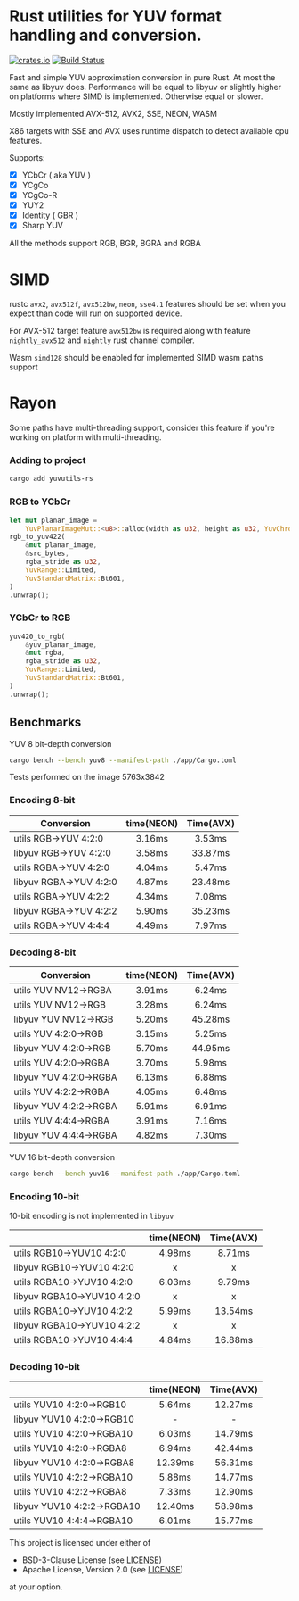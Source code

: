 # Rust utilities for YUV format handling and conversion.

[![crates.io](https://img.shields.io/crates/v/yuvutils-rs.svg)](https://crates.io/crates/yuvutils-rs)
[![Build Status](https://github.com/awxkee/yuvutils-rs/actions/workflows/Build/badge.svg)](https://github.com/awxkee/yuvutils-rs/actions)

Fast and simple YUV approximation conversion in pure Rust. At most the same as libyuv does. Performance will be equal to libyuv or slightly higher on platforms where SIMD is implemented. Otherwise equal or slower. 

Mostly implemented AVX-512, AVX2, SSE, NEON, WASM

X86 targets with SSE and AVX uses runtime dispatch to detect available cpu features.

Supports:
- [x] YCbCr ( aka YUV )
- [x] YCgCo
- [x] YCgCo-R
- [x] YUY2
- [x] Identity ( GBR )
- [x] Sharp YUV

All the methods support RGB, BGR, BGRA and RGBA

# SIMD

rustc `avx2`, `avx512f`, `avx512bw`, `neon`, `sse4.1` features should be set when you expect than code will run on supported device.

For AVX-512 target feature `avx512bw` is required along with feature `nightly_avx512` and `nightly` rust channel compiler.

Wasm `simd128` should be enabled for implemented SIMD wasm paths support

# Rayon 

Some paths have multi-threading support, consider this feature if you're working on platform with multi-threading.

### Adding to project

```bash
cargo add yuvutils-rs
```

### RGB to YCbCr

```rust
let mut planar_image =
    YuvPlanarImageMut::<u8>::alloc(width as u32, height as u32, YuvChromaSubsampling::Yuv420);
rgb_to_yuv422(
    &mut planar_image,
    &src_bytes,
    rgba_stride as u32,
    YuvRange::Limited,
    YuvStandardMatrix::Bt601,
)
.unwrap();
```

### YCbCr to RGB

```rust
yuv420_to_rgb(
    &yuv_planar_image,
    &mut rgba,
    rgba_stride as u32,
    YuvRange::Limited,
    YuvStandardMatrix::Bt601,
)
.unwrap();
```

## Benchmarks

YUV 8 bit-depth conversion

```bash
cargo bench --bench yuv8 --manifest-path ./app/Cargo.toml
```

Tests performed on the image 5763x3842

### Encoding 8-bit

| Conversion             | time(NEON) | Time(AVX) |
|------------------------|:----------:|:---------:|
| utils RGB->YUV 4:2:0   |   3.16ms   |  3.53ms   |
| libyuv RGB->YUV 4:2:0  |   3.58ms   |  33.87ms  |
| utils RGBA->YUV 4:2:0  |   4.04ms   |  5.47ms   |
| libyuv RGBA->YUV 4:2:0 |   4.87ms   |  23.48ms  |
| utils RGBA->YUV 4:2:2  |   4.34ms   |  7.08ms   |
| libyuv RGBA->YUV 4:2:2 |   5.90ms   |  35.23ms  |
| utils RGBA->YUV 4:4:4  |   4.49ms   |  7.97ms   |

### Decoding 8-bit

| Conversion             | time(NEON) | Time(AVX) |
|------------------------|:----------:|:---------:|
| utils YUV NV12->RGBA   |   3.91ms   |  6.24ms   |
| utils YUV NV12->RGB    |   3.28ms   |  6.24ms   |
| libyuv YUV NV12->RGB   |   5.20ms   |  45.28ms  |
| utils YUV 4:2:0->RGB   |   3.15ms   |  5.25ms   |
| libyuv YUV 4:2:0->RGB  |   5.70ms   |  44.95ms  |
| utils YUV 4:2:0->RGBA  |   3.70ms   |  5.98ms   |
| libyuv YUV 4:2:0->RGBA |   6.13ms   |  6.88ms   |
| utils YUV 4:2:2->RGBA  |   4.05ms   |  6.48ms   |
| libyuv YUV 4:2:2->RGBA |   5.91ms   |  6.91ms   |
| utils YUV 4:4:4->RGBA  |   3.91ms   |  7.16ms   |
| libyuv YUV 4:4:4->RGBA |   4.82ms   |  7.30ms   |

YUV 16 bit-depth conversion

```bash
cargo bench --bench yuv16 --manifest-path ./app/Cargo.toml
```

### Encoding 10-bit

10-bit encoding is not implemented in `libyuv`

|                            | time(NEON) | Time(AVX) |
|----------------------------|:----------:|:---------:|
| utils RGB10->YUV10 4:2:0   |   4.98ms   |  8.71ms   |
| libyuv RGB10->YUV10 4:2:0  |     x      |     x     |
| utils RGBA10->YUV10 4:2:0  |   6.03ms   |  9.79ms   |
| libyuv RGBA10->YUV10 4:2:0 |     x      |     x     |
| utils RGBA10->YUV10 4:2:2  |   5.99ms   |  13.54ms  |
| libyuv RGBA10->YUV10 4:2:2 |     x      |     x     |
| utils RGBA10->YUV10 4:4:4  |   4.84ms   |  16.88ms  |

### Decoding 10-bit

|                            | time(NEON) | Time(AVX) |
|----------------------------|:----------:|:---------:|
| utils YUV10 4:2:0->RGB10   |   5.64ms   |  12.27ms  |
| libyuv YUV10 4:2:0->RGB10  |     -      |     -     |
| utils YUV10 4:2:0->RGBA10  |   6.03ms   |  14.79ms  |
| utils YUV10 4:2:0->RGBA8   |   6.94ms   |  42.44ms  |
| libyuv YUV10 4:2:0->RGBA8  |  12.39ms   |  56.31ms  |
| utils YUV10 4:2:2->RGBA10  |   5.88ms   |  14.77ms  |
| utils YUV10 4:2:2->RGBA8   |   7.33ms   |  12.90ms  |
| libyuv YUV10 4:2:2->RGBA10 |  12.40ms   |  58.98ms  |
| utils YUV10 4:4:4->RGBA10  |   6.01ms   |  15.77ms  |

This project is licensed under either of

- BSD-3-Clause License (see [LICENSE](LICENSE.md))
- Apache License, Version 2.0 (see [LICENSE](LICENSE-APACHE.md))

at your option.
